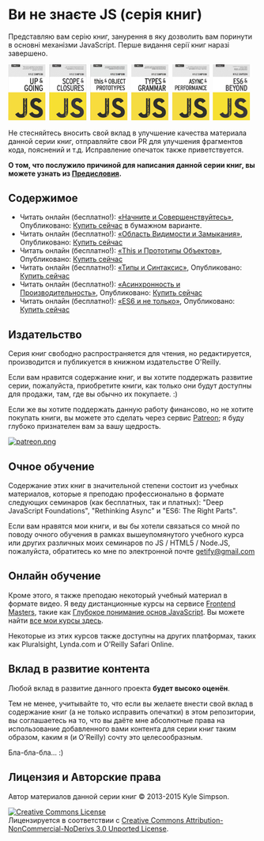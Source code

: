 # Ви не знаєте JS (серія книг)

Представляю вам серію книг, занурення в яку дозволить вам поринути в основні механізми JavaScript. Перше видання серії книг наразі завершено.

<a href="http://shop.oreilly.com/product/0636920039303.do"><img src="up %26 going/cover.jpg" width="75"></a>&nbsp;
<a href="http://shop.oreilly.com/product/0636920026327.do"><img src="scope %26 closures/cover.jpg" width="75"></a>&nbsp;
<a href="http://shop.oreilly.com/product/0636920033738.do"><img src="this %26 object prototypes/cover.jpg" width="75"></a>&nbsp;
<a href="http://shop.oreilly.com/product/0636920033745.do"><img src="types %26 grammar/cover.jpg" width="75"></a>&nbsp;
<a href="http://shop.oreilly.com/product/0636920033752.do"><img src="async %26 performance/cover.jpg" width="75"></a>&nbsp;
<a href="http://shop.oreilly.com/product/0636920033769.do"><img src="es6 %26 beyond/cover.jpg" width="75"></a>

Не стесняйтесь вносить свой вклад в улучшение качества материала данной серии книг, отправляйте свои PR для улучшения фрагментов кода, пояснений и т.д. Исправление опечаток также приветствуется.

**О том, что послужило причиной для написания данной серии книг, вы можете узнать из [Предисловия](preface.md).**

## Содержимое

* Читать онлайн (бесплатно!): [«Начните и Совершенствуйтесь»](up%20%26%20going/README.md#Вы-не-знаете-js-Начните-и-Совершенствуйтесь), Опубликовано: [Купить сейчас](http://shop.oreilly.com/product/0636920039303.do) в бумажном варианте.
* Читать онлайн (бесплатно!): [«Область Видимости и Замыкания»](scope%20%26%20closures/README.md#Вы-не-знаете-js-Область-видимости-и-замыкания), Опубликовано: [Купить сейчас](http://shop.oreilly.com/product/0636920026327.do)
* Читать онлайн (бесплатно!): [«This и Прототипы Объектов»](this%20%26%20object%20prototypes/README.md#you-dont-know-js-this--object-prototypes), Опубликовано: [Купить сейчас](http://shop.oreilly.com/product/0636920033738.do)
* Читать онлайн (бесплатно!): [«Типы и Синтаксис»](types%20%26%20grammar/README.md#you-dont-know-js-types--grammar), Опубликовано: [Купить сейчас](http://shop.oreilly.com/product/0636920033745.do)
* Читать онлайн (бесплатно!): [«Асинхронность и Производительность»](async%20%26%20performance/README.md#you-dont-know-js-async--performance), Опубликовано: [Купить сейчас](http://shop.oreilly.com/product/0636920033752.do)
* Читать онлайн (бесплатно!): [«ES6 и не только»](es6%20%26%20beyond/README.md#you-dont-know-js-es6--beyond), Опубликовано: [Купить сейчас](https://www.ozon.ru/context/detail/id/137473815/)

## Издательство

Серия книг свободно распространяется для чтения, но редактируется, производится и публикуется в книжном издательстве O'Reilly.

Если вам нравится содержание книг, и вы хотите поддержать развитие серии, пожалуйста, приобретите книги, как только они будут доступны для продажи, там, где вы обычно их покупаете. :)

Если же вы хотите поддержать данную работу финансово, но не хотите покупать книги, вы можете это сделать через сервис [Patreon](https://www.patreon.com/getify); я буду глубоко признателен вам за вашу щедрость.

<a href="https://www.patreon.com/getify">[![patreon.png](https://c5.patreon.com/external/logo/become_a_patron_button.png)](https://www.patreon.com/getify)</a>

## Очное обучение

Содержание этих книг в значительной степени состоит из учебных материалов, которые я преподаю профессионально в формате следующих семинаров (как бесплатных, так и платных): "Deep JavaScript Foundations", "Rethinking Async" и "ES6: The Right Parts".

Если вам нравятся мои книги, и вы бы хотели связаться со мной по поводу очного обучения в рамках вышеупомянутого учебного курса или других различных моих семинаров по JS / HTML5 / Node.JS, пожалуйста, обратитесь ко мне по электронной почте getify@gmail.com

## Онлайн обучение

Кроме этого, я также преподаю некоторый учебный материал в формате видео. Я веду дистанционные курсы на сервисе [Frontend Masters](https://FrontendMasters.com), такие как [Глубокое понимание основ JavaScript](https://frontendmasters.com/courses/javascript-foundations/). Вы можете найти [все мои курсы здесь](https://frontendmasters.com/kyle-simpson/).

Некоторые из этих курсов также доступны на других платформах, таких как Pluralsight, Lynda.com и O'Reilly Safari Online.

## Вклад в развитие контента

Любой вклад в развитие данного проекта **будет высоко оценён**.

Тем не менее, учитывайте то, что если вы желаете внести свой вклад в содержание книг (а не только исправить опечатки) в этом репозитории, вы соглашаетесь на то, что вы даёте мне абсолютные права на использование добавленного вами контента для серии книг таким образом, каким я (и O'Reilly) сочту это целесообразным.

Бла-бла-бла... :)

## Лицензия и Авторские права

Автор материалов данной серии книг &copy; 2013-2015 Kyle Simpson.

<a rel="license" href="http://creativecommons.org/licenses/by-nc-nd/3.0/"><img alt="Creative Commons License" style="border-width:0" src="https://i.creativecommons.org/l/by-nc-nd/3.0/88x31.png" /></a><br />Лицензируется в соответствии с <a rel="license" href="http://creativecommons.org/licenses/by-nc-nd/3.0/">Creative Commons Attribution-NonCommercial-NoDerivs 3.0 Unported License</a>.
